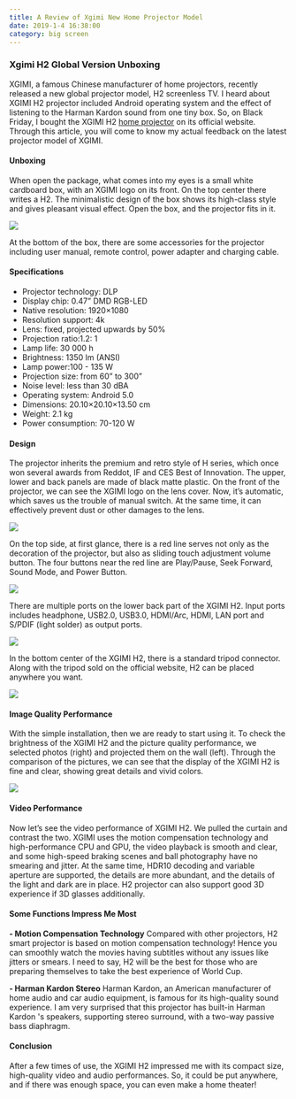 ```yaml
---
title: A Review of Xgimi New Home Projector Model
date: 2019-1-4 16:38:00
category: big screen
---
```


### Xgimi H2 Global Version Unboxing

XGIMI, a famous Chinese manufacturer of home projectors, recently released a new global projector model, H2 screenless TV. I heard about XGIMI H2 projector included Android operating system and the effect of listening to the Harman Kardon sound from one tiny box. So, on Black Friday, I bought the XGIMI H2 [home projector](https://www.xgimi.com/en/H2-immersive-home-projector.html) on its official website. Through this article, you will come to know my actual feedback on the latest projector model of XGIMI.

#### Unboxing

When open the package, what comes into my eyes is a small white cardboard box, with an XGIMI logo on its front. On the top center there writes a H2. The minimalistic design of the box shows its high-class style and gives pleasant visual effect. Open the box, and the projector fits in it. 

![](/images/9.jpg)

At the bottom of the box, there are some accessories for the projector including user manual, remote control, power adapter and charging cable. 

#### Specifications

- Projector technology: DLP
- Display chip: 0.47” DMD RGB-LED
- Native resolution: 1920×1080
- Resolution support: 4k
- Lens: fixed, projected upwards by 50%
- Projection ratio:1.2: 1
- Lamp life: 30 000 h
- Brightness: 1350 lm (ANSI)
- Lamp power:100 - 135 W
- Projection size: from 60” to 300”
- Noise level: less than 30 dBA
- Operating system: Android 5.0
- Dimensions: 20.10×20.10×13.50 cm
- Weight: 2.1 kg
- Power consumption: 70-120 W

#### Design

The projector inherits the premium and retro style of H series, which once won several awards from Reddot, IF and CES Best of Innovation. The upper, lower and back panels are made of black matte plastic. On the front of the projector, we can see the XGIMI logo on the lens cover. Now, it’s automatic, which saves us the trouble of manual switch. At the same time, it can effectively prevent dust or other damages to the lens.

![](/images/10.png)

On the top side, at first glance, there is a red line serves not only as the decoration of the projector, but also as sliding touch adjustment volume button. The four buttons near the red line are Play/Pause, Seek Forward, Sound Mode, and Power Button. 

![](/images/11.png)

There are multiple ports on the lower back part of the XGIMI H2. Input ports includes headphone, USB2.0, USB3.0, HDMI/Arc, HDMI, LAN port and S/PDIF (light solder) as output ports.

![](/images/12.png)

In the bottom center of the XGIMI H2, there is a standard tripod connector. Along with the tripod sold on the official website, H2 can be placed anywhere you want.

![](/images/13.png)

#### Image Quality Performance

With the simple installation, then we are ready to start using it.
To check the brightness of the XGIMI H2 and the picture quality performance, we selected photos (right) and projected them on the wall (left). Through the comparison of the pictures, we can see that the display of the XGIMI H2 is fine and clear, showing great details and vivid colors.

![](/images/14.png)

#### Video Performance

Now let’s see the video performance of XGIMI H2. We pulled the curtain and contrast the two.
XGIMI uses the motion compensation technology and high-performance CPU and GPU, the video playback is smooth and clear, and some high-speed braking scenes and ball photography have no smearing and jitter. At the same time, HDR10 decoding and variable aperture are supported, the details are more abundant, and the details of the light and dark are in place. H2 projector can also support good 3D experience if 3D glasses additionally.

#### Some Functions Impress Me Most

**- Motion Compensation Technology**
Compared with other projectors, H2 smart projector is based on motion compensation technology! Hence you can smoothly watch the movies having subtitles without any issues like jitters or smears. I need to say, H2 will be the best for those who are preparing themselves to take the best experience of World Cup.

**- Harman Kardon Stereo**
Harman Kardon, an American manufacturer of home audio and car audio equipment, is famous for its high-quality sound experience. I am very surprised that this projector has built-in Harman Kardon 's speakers, supporting stereo surround, with a two-way passive bass diaphragm.

#### Conclusion

After a few times of use, the XGIMI H2 impressed me with its compact size, high-quality video and audio performances. So, it could be put anywhere, and if there was enough space, you can even make a home theater!
